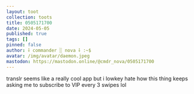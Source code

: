 ```yaml
---
layout: toot
collection: toots
title: 0505171700
date: 2024-05-05
published: true
tags: []
pinned: false
author: ⸸ commander ░ nova ⸸ :~$
avatar: /img/avatar/daemon.jpeg
mastodon: https://mastodon.online/@cmdr_nova/0505171700
---
```


translr seems like a really cool app but i lowkey hate how this thing keeps asking me to subscribe to VIP every 3 swipes lol
